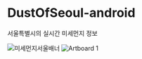 # DustOfSeoul-android
서울특별시의 실시간 미세먼지 정보

![미세먼지서울배너](https://user-images.githubusercontent.com/53461080/126094300-a3cd8562-529a-42c9-a326-71671e23c706.png)
![Artboard 1](https://user-images.githubusercontent.com/53461080/126094307-6f9a995d-04bf-45a1-9fc7-98fd3fc2ef1d.png)

